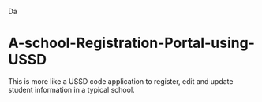 Da
# A-school-Registration-Portal-using-USSD
This is more like a USSD code application to register, edit and update student information in a typical school.
